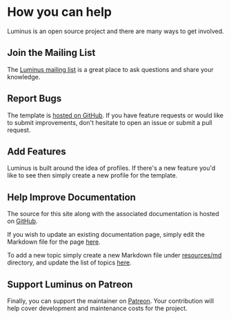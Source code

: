 # How you can help

Luminus is an open source project and there are many ways to get involved.

## Join the Mailing List

The [Luminus mailing list](https://groups.google.com/forum/?fromgroups#!forum/luminusweb) is a
great place to ask questions and share your knowledge.

## Report Bugs

The template is [hosted on GitHub](https://github.com/luminus-framework). If you have feature requests or would like to submit improvements, don't hesitate to open an issue or submit a pull request.

## Add Features

Luminus is built around the idea of profiles. If there's a new feature you'd like to see then simply create a new profile for the template.

## Help Improve Documentation

The source for this site along with the associated documentation is hosted on [GitHub](https://github.com/luminus-framework/luminus).

If you wish to update an existing documentation page, simply edit the Markdown
file for the page [here](https://github.com/luminus-framework/luminus/tree/master/resources/md).

To add a new topic simply create a new Markdown file under [resources/md](https://github.com/luminus-framework/luminus/tree/master/resources/md)
directory, and update the list of topics [here](https://github.com/luminus-framework/luminus/blob/master/resources/docpages.edn).

## Support Luminus on Patreon

Finally, you can support the maintainer on [Patreon](https://www.patreon.com/yogthos). Your contribution will
help cover development and maintenance costs for the project.

